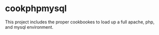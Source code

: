 cookphpmysql
============

This project includes the proper cookbookes to load up a full apache, php, and mysql environment.